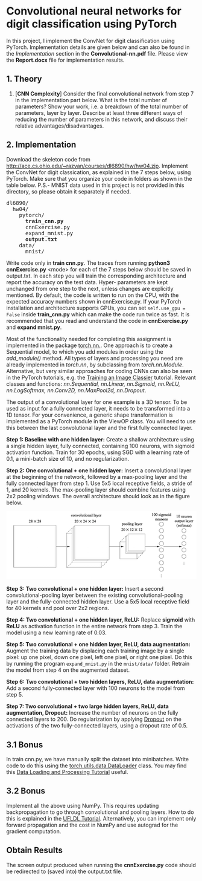 # Convolutional neural networks for digit classification using PyTorch

In this project, I implement the ConvNet for digit classification using PyTorch. Implementation details are given below and can also be found in the *Implementation* section in the **Convolutional-nn.pdf** file. Please view the **Report.docx** file for implementation results.

## 1. Theory
   1. [**CNN Complexity**] Consider the final convolutional network from step 7 in the implementation part below. What is the total number of parameters? Show your work, i.e. a breakdown of the total number of parameters, layer by layer. Describe at least three different ways of reducing the number of parameters in this network, and discuss their relative advantages/disadvantages.

## 2. Implementation 

Download the skeleton code from http://ace.cs.ohio.edu/~razvan/courses/dl6890/hw/hw04.zip. Implement the ConvNet for digit classication, as explained in the 7 steps below, using PyTorch. Make sure that you organize your code in folders as shown in the table below. P.S.- MNIST data used in this project is not provided in this directory, so please obtain it separately if needed.

<pre>
dl6890/
  hw04/
    pytorch/
      <b>train_cnn.py</b> 
      cnnExercise.py 
      expand_mnist.py 
      <b>output.txt</b>
    data/
      mnist/
</pre>

Write code only in **train cnn.py**. The traces from running **python3 cnnExercise.py** \<mode\> for each of the 7 steps below should be saved in output.txt. In each step you will train the corresponding architecture and report the accuracy on the test data. Hyper- parameters are kept unchanged from one step to the next, unless changes are explicitly mentioned. By default, the code is written to run on the CPU, with the expected accuracy numbers shown in cnnExercise.py. If your PyTorch installation and architecture supports GPUs, you can set `self.use_gpu = False` inside **train_cnn.py** which can make the code run twice as fast. It is recommended that you read and understand the code in **cnnExercise.py** and **expand mnist.py**.

Most of the functionality needed for completing this assignment is implemented in the package [torch.nn.](http://pytorch.org/docs/0.1.12/nn.html). One approach is to create a Sequential model, to which you add modules in order using the *add_module()* method. All types of layers and processing you need are already implemented in *torch.nn*, by subclassing from *torch.nn.Module*. Alternative, but very similar approaches for coding CNNs can also be seen in the PyTorch tutorials, e.g. the [Training an Image Classier](http://pytorch.org/tutorials/beginner/blitz/cifar10_tutorial.html#training-an-image-classifier) tutorial. Relevant classes and functions: *nn.Sequential, nn.Linear, nn.Sigmoid, nn.ReLU, nn.LogSoftmax, nn.Conv2D, nn.MaxPool2d, nn.Dropout*.

The output of a convolutional layer for one example is a 3D tensor. To be used as input for a fully connected layer, it needs to be transformed into a 1D tensor. For your convenience, a generic shape transformation is implemented as a PyTorch module in the ViewOP class. You will need to use this between the last convolutional layer and the first fully connected layer.

**Step 1: Baseline with one hidden layer:** Create a shallow architecture using a single hidden layer, fully connected, containing 100 neurons, with sigmoid activation function. Train for 30 epochs, using SGD with a learning rate of 0.1, a mini-batch size of 10, and no regularization.

**Step 2: One convolutional + one hidden layer:** Insert a convolutional layer at the beginning of the network, followed by a max-pooling layer and the fully connected layer from step 1. Use 5x5 local receptive fields, a stride of 1, and 20 kernels. The max-pooling layer should combine features using 2x2 pooling windows. The overall architecture should look as in the figure below.

![](convnet.PNG)

**Step 3: Two convolutional + one hidden layer:** Insert a second convolutional-pooling layer between the existing convolutional-pooling layer and the fully-connected hidden layer. Use a 5x5 local receptive field for 40 kernels and pool over 2x2 regions.

**Step 4: Two convolutional + one hidden layer, ReLU:** Replace **sigmoid** with **ReLU** as activation function in the entire network from step 3. Train the model using a new learning rate of 0.03.

**Step 5: Two convolutional + one hidden layer, ReLU, data augmentation:** Augment the training data by displacing each training image by a single pixel: up one pixel, down one pixel, left one pixel, or right one pixel. Do this by running the program `expand_mnist.py` in the `mnist/data/` folder. Retrain the model from step 4 on the augmented dataset.

**Step 6: Two convolutional + two hidden layers, ReLU, data augmentation:** Add a second fully-connected layer with 100 neurons to the model from step 5.

**Step 7: Two convolutional + two large hidden layers, ReLU, data augmentation, Dropout:** Increase the number of neurons on the fully connected layers to 200. Do regularization by applying [Dropout](https://arxiv.org/pdf/1207.0580.pdf) on the activations of the two fully-connected layers, using a dropout rate of 0.5.

## 3.1 Bonus

In train cnn.py, we have manually split the dataset into minibatches. Write code to do this using the [torch.utils.data.DataLoader](http://pytorch.org/docs/master/data.html) class. You may find this [Data Loading and Processing Tutorial](http://pytorch.org/tutorials/beginner/data_loading_tutorial.html#sphx-glr-beginner-data-loading-tutorial-py) useful.

## 3.2 Bonus

Implement all the above using NumPy. This requires updating backpropagation to go through convolutional and pooling layers. How to do this is explained in the [UFLDL Tutorial](http://ufldl.stanford.edu/wiki/index.php/Exercise:Convolution_and_Pooling). Alternatively, you can implement only forward propagation and the cost in NumPy and use autograd for the gradient computation.

## Obtain Results

The screen output produced when running the **cnnExercise.py** code should be redirected to (saved into) the output.txt file.
